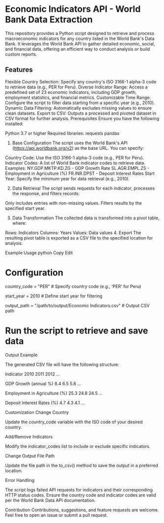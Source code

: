 # Economic Indicators API - World Bank Data Extraction

This repository provides a Python script designed to retrieve and process macroeconomic indicators for any country listed in the World Bank's Data Bank. It leverages the World Bank API to gather detailed economic, social, and financial data, offering an efficient way to conduct analysis or build custom reports.

## Features
Flexible Country Selection: Specify any country's ISO 3166-1 alpha-3 code to retrieve data (e.g., PER for Peru).
Diverse Indicator Range: Access a predefined set of 23 economic indicators, including GDP growth, employment statistics, and financial metrics.
Customizable Time Range: Configure the script to filter data starting from a specific year (e.g., 2010).
Dynamic Data Filtering: Automatically excludes missing values to ensure clean datasets.
Export to CSV: Outputs a processed and pivoted dataset in CSV format for further analysis.
Prerequisites
Ensure you have the following installed:

Python 3.7 or higher
Required libraries:
requests
pandas

1. Base Configuration
The script uses the World Bank's API (https://api.worldbank.org/v2) as the base URL. You can specify:

Country Code: Use the ISO 3166-1 alpha-3 code (e.g., PER for Peru).
Indicator Codes: A list of World Bank indicator codes to retrieve data. Examples:
NY.GDP.MKTP.KD.ZG - GDP Growth Rate
SL.AGR.EMPL.ZS - Employment in Agriculture (%)
FR.INR.DPST - Deposit Interest Rates
Start Year: Specify the minimum year for data retrieval (e.g., 2010).


2. Data Retrieval
The script sends requests for each indicator, processes the response, and filters records:

Only includes entries with non-missing values.
Filters results by the specified start year.


3. Data Transformation
The collected data is transformed into a pivot table, where:

Rows: Indicators
Columns: Years
Values: Data values
4. Export
The resulting pivot table is exported as a CSV file to the specified location for analysis.

Example Usage
python
Copy
Edit
# Configuration
country_code = "PER"  # Specify country code (e.g., 'PER' for Peru)

start_year = 2010  # Define start year for filtering

output_path = "/path/to/output/Economic Indicators.csv"  # Output CSV path

# Run the script to retrieve and save data
Output Example

The generated CSV file will have the following structure:

Indicator	2010	2011	2012	...

GDP Growth (annual %)	8.4	6.5	5.8	...

Employment in Agriculture (%)	25.3	24.8	24.5	...

Deposit Interest Rates (%)	4.7	4.3	4.1	...

Customization
Change Country

Update the country_code variable with the ISO code of your desired country.

Add/Remove Indicators

Modify the indicator_codes list to include or exclude specific indicators.

Change Output File Path

Update the file path in the to_csv() method to save the output in a preferred location.

Error Handling

The script logs failed API requests for indicators and their corresponding HTTP status codes.
Ensure the country code and indicator codes are valid per the World Bank Data API documentation.

Contribution
Contributions, suggestions, and feature requests are welcome. Feel free to open an issue or submit a pull request.
